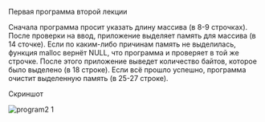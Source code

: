 Первая программа второй лекции

Сначала программа просит указать длину массива (в 8-9 строчках). После проверки на ввод, приложение выделяет память для массива (в 14 сточке). Если по каким-либо причинам память не выделилась, функция malloc вернёт NULL, что программа и проверяет в той же строчке. После этого приложение выведет количество байтов, которое было выделено (в 18 строке). Если всё прошло успешно, программа очистит выделенную память (в 25-27 строке).

Скриншот

![program2 1](https://user-images.githubusercontent.com/103057512/169353489-9d05251c-1eee-45be-b95d-cc5595e9e345.png)

